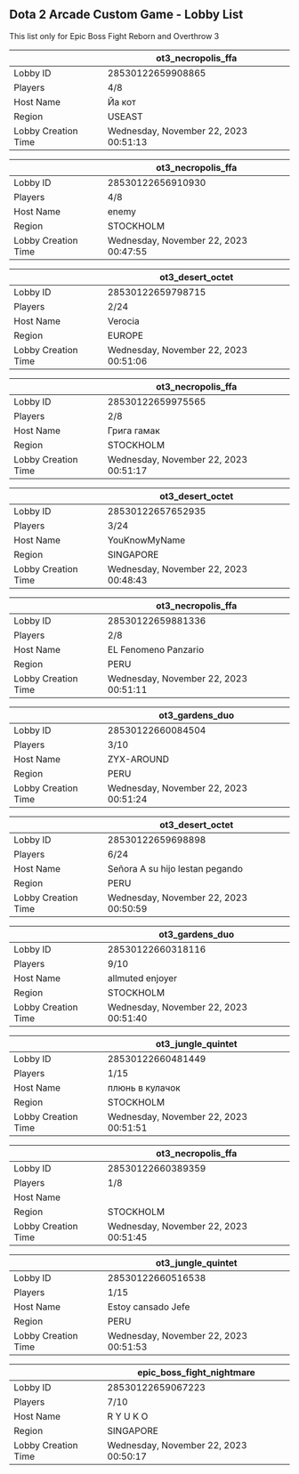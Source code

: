## Dota 2 Arcade Custom Game - Lobby List

This list only for Epic Boss Fight Reborn and Overthrow 3

|  | ot3_necropolis_ffa |
| ------ | ------ |
| Lobby ID | 28530122659908865 |
| Players | 4/8 |
| Host Name | Йа кот |
| Region | USEAST |
| Lobby Creation Time | Wednesday, November 22, 2023 00:51:13 |


|  | ot3_necropolis_ffa |
| ------ | ------ |
| Lobby ID | 28530122656910930 |
| Players | 4/8 |
| Host Name | enemy |
| Region | STOCKHOLM |
| Lobby Creation Time | Wednesday, November 22, 2023 00:47:55 |


|  | ot3_desert_octet |
| ------ | ------ |
| Lobby ID | 28530122659798715 |
| Players | 2/24 |
| Host Name | Verocia |
| Region | EUROPE |
| Lobby Creation Time | Wednesday, November 22, 2023 00:51:06 |


|  | ot3_necropolis_ffa |
| ------ | ------ |
| Lobby ID | 28530122659975565 |
| Players | 2/8 |
| Host Name | Грига гамак |
| Region | STOCKHOLM |
| Lobby Creation Time | Wednesday, November 22, 2023 00:51:17 |


|  | ot3_desert_octet |
| ------ | ------ |
| Lobby ID | 28530122657652935 |
| Players | 3/24 |
| Host Name | YouKnowMyName |
| Region | SINGAPORE |
| Lobby Creation Time | Wednesday, November 22, 2023 00:48:43 |


|  | ot3_necropolis_ffa |
| ------ | ------ |
| Lobby ID | 28530122659881336 |
| Players | 2/8 |
| Host Name | EL Fenomeno  Panzario |
| Region | PERU |
| Lobby Creation Time | Wednesday, November 22, 2023 00:51:11 |


|  | ot3_gardens_duo |
| ------ | ------ |
| Lobby ID | 28530122660084504 |
| Players | 3/10 |
| Host Name | ZYX-AROUND |
| Region | PERU |
| Lobby Creation Time | Wednesday, November 22, 2023 00:51:24 |


|  | ot3_desert_octet |
| ------ | ------ |
| Lobby ID | 28530122659698898 |
| Players | 6/24 |
| Host Name | Señora A su hijo lestan pegando |
| Region | PERU |
| Lobby Creation Time | Wednesday, November 22, 2023 00:50:59 |


|  | ot3_gardens_duo |
| ------ | ------ |
| Lobby ID | 28530122660318116 |
| Players | 9/10 |
| Host Name | allmuted enjoyer |
| Region | STOCKHOLM |
| Lobby Creation Time | Wednesday, November 22, 2023 00:51:40 |


|  | ot3_jungle_quintet |
| ------ | ------ |
| Lobby ID | 28530122660481449 |
| Players | 1/15 |
| Host Name | плюнь в кулачок |
| Region | STOCKHOLM |
| Lobby Creation Time | Wednesday, November 22, 2023 00:51:51 |


|  | ot3_necropolis_ffa |
| ------ | ------ |
| Lobby ID | 28530122660389359 |
| Players | 1/8 |
| Host Name |             |
| Region | STOCKHOLM |
| Lobby Creation Time | Wednesday, November 22, 2023 00:51:45 |


|  | ot3_jungle_quintet |
| ------ | ------ |
| Lobby ID | 28530122660516538 |
| Players | 1/15 |
| Host Name | Estoy cansado Jefe |
| Region | PERU |
| Lobby Creation Time | Wednesday, November 22, 2023 00:51:53 |


|  | epic_boss_fight_nightmare |
| ------ | ------ |
| Lobby ID | 28530122659067223 |
| Players | 7/10 |
| Host Name | R Y U K O |
| Region | SINGAPORE |
| Lobby Creation Time | Wednesday, November 22, 2023 00:50:17 |


